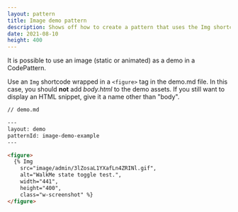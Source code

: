 ```yaml
---
layout: pattern
title: Image demo pattern
description: Shows off how to create a pattern that uses the Img shortcode.
date: 2021-08-10
height: 400
---
```


It is possible to use an image (static or animated) as a demo in a CodePattern.

Use an `Img` shortcode wrapped in a `<figure>` tag in the demo.md
file. In this case, you should **not** add *body.html* to the demo assets.
If you still want to display an HTML snippet, give it a name other than "body".

<!--
  Remove the following code if you're creating your own image demo.
  It's just here for you when _reading_ the site to see example of what you'd put in index.md.
-->

```html
// demo.md

---
layout: demo
patternId: image-demo-example
---

<figure>
  {% Img
    src="image/admin/3lZosaL1YXafLn4ZRINl.gif",
    alt="WalkMe state toggle test.",
    width="441",
    height="400",
    class="w-screenshot" %}
</figure>
```